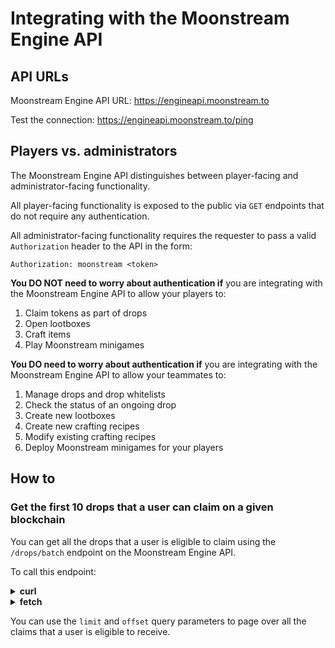 # Integrating with the Moonstream Engine API

## API URLs

Moonstream Engine API URL: https://engineapi.moonstream.to

Test the connection: https://engineapi.moonstream.to/ping

## Players vs. administrators

The Moonstream Engine API distinguishes between player-facing and administrator-facing functionality.

All player-facing functionality is exposed to the public via `GET` endpoints that do not require any
authentication.

All administrator-facing functionality requires the requester to pass a valid `Authorization` header
to the API in the form:

```
Authorization: moonstream <token>
```

**You DO NOT need to worry about authentication if** you are integrating with the Moonstream Engine API to allow your players to:
1. Claim tokens as part of drops
2. Open lootboxes
3. Craft items
4. Play Moonstream minigames

**You DO need to worry about authentication if** you are integrating with the Moonstream Engine API to allow your teammates to:
1. Manage drops and drop whitelists
2. Check the status of an ongoing drop
3. Create new lootboxes
4. Create new crafting recipes
5. Modify existing crafting recipes
6. Deploy Moonstream minigames for your players

## How to

### Get the first 10 drops that a user can claim on a given blockchain

You can get all the drops that a user is eligible to claim using the `/drops/batch` endpoint on the Moonstream Engine API.

To call this endpoint:

<details>
<summary><b>curl</b></summary>

```
curl "https://engineapi.moonstream.to/drops/batch?blockchain=$BLOCKCHAIN&address=$PLAYER_ADDRESS&limit=$PAGE_SIZE&offset=$PAGE_NUMBER"
```

For example, to retrieve the first 10 drops for the address `0x1010000000000000000000000000000000000000` on the `polygon`
blockchain:

```
BLOCKCHAIN=polygon PLAYER_ADDRESS=0x1010000000000000000000000000000000000000 PAGE_SIZE=10 PAGE_NUMBER=0
curl "https://engineapi.moonstream.to/drops/batch?blockchain=$BLOCKCHAIN&address=$PLAYER_ADDRESS&limit=$PAGE_SIZE&offset=$PAGE_NUMBER"
```

The response would look like this:

```
[
  {
    "claimant": "0x1010000000000000000000000000000000000000",
    "claim_id": 2,
    "amount": 100,
    "amount_string": "100",
    "block_deadline": 29029492,
    "signature": "502ca83bc80827.....c1b",
    "dropper_claim_id": "42424242-4242-4242-4242-424242424242",
    "dropper_contract_address": "0x6bc613A25aFe159b70610b64783cA51C9258b92e",
    "blockchain": "polygon"
  },
]
```
</details>

<details>
<summary><b>fetch</b></summary>

```
fetch(`https://engineapi.moonstream.to/drops/batch?blockchain=${blockchain}&address=${playerAddress}&limit=${pageSize}&offset=${pageNumber}`)
```

For example, to retrieve the first 10 drops for the address `0x1010000000000000000000000000000000000000` on the `polygon`
blockchain:

```
let blockchain = "polygon";
let playerAddress = "0x1010000000000000000000000000000000000000";
let pageSize = 10;
let pageNumber = 0;
fetch(`https://engineapi.moonstream.to/drops/batch?blockchain=${blockchain}&address=${playerAddress}&limit=${pageSize}&offset=${pageNumber}`)
```

The response would look like this (assuming the player had only one drop eligible for claim):

```
[
  {
    "claimant": "0x1010000000000000000000000000000000000000",
    "claim_id": 2,
    "amount": 100,
    "amount_string": "100",
    "block_deadline": 29029492,
    "signature": "502ca83bc80827.....c1b",
    "dropper_claim_id": "42424242-4242-4242-4242-424242424242",
    "dropper_contract_address": "0x6bc613A25aFe159b70610b64783cA51C9258b92e",
    "blockchain": "polygon"
  },
]
```
</details>

You can use the `limit` and `offset` query parameters to page over all the claims that a user is eligible to receive.
